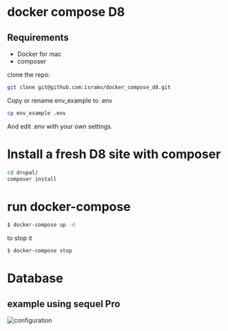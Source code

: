 # docker compose D8

## Requirements 

- Docker for mac
- composer

clone the repo:

```bash
git clone git@github.com:isramv/docker_compose_d8.git
```

Copy or rename env_example to .env

```bash
cp env_example .env
```

And edit .env with your own settings.

# Install a fresh D8 site with composer

```bash
cd drupal/
composer install
```

# run docker-compose

```bash
$ docker-compose up -d
```

to stop it
```bash
$ docker-compose stop
```

# Database

## example using sequel Pro

![configuration](https://www.evernote.com/l/Ar-v6WAoltRM0q9PH2PVg1fGoc5YspwdLEwB/image.png)
